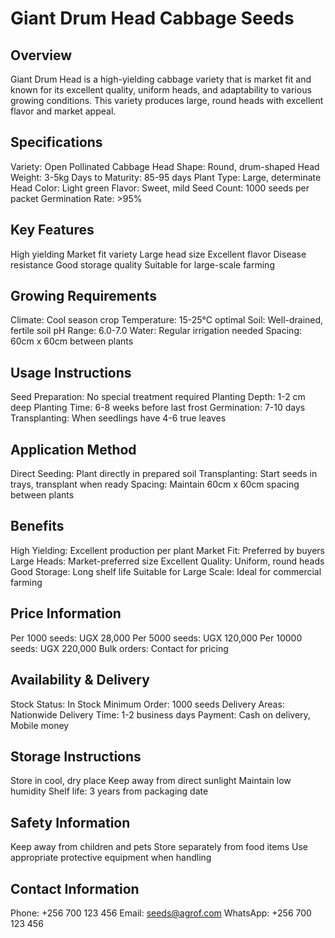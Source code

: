 # Giant Drum Head Cabbage Seeds

## Overview
Giant Drum Head is a high-yielding cabbage variety that is market fit and known for its excellent quality, uniform heads, and adaptability to various growing conditions. This variety produces large, round heads with excellent flavor and market appeal.

## Specifications
Variety: Open Pollinated Cabbage
Head Shape: Round, drum-shaped
Head Weight: 3-5kg
Days to Maturity: 85-95 days
Plant Type: Large, determinate
Head Color: Light green
Flavor: Sweet, mild
Seed Count: 1000 seeds per packet
Germination Rate: >95%

## Key Features
High yielding
Market fit variety
Large head size
Excellent flavor
Disease resistance
Good storage quality
Suitable for large-scale farming

## Growing Requirements
Climate: Cool season crop
Temperature: 15-25°C optimal
Soil: Well-drained, fertile soil
pH Range: 6.0-7.0
Water: Regular irrigation needed
Spacing: 60cm x 60cm between plants

## Usage Instructions
Seed Preparation: No special treatment required
Planting Depth: 1-2 cm deep
Planting Time: 6-8 weeks before last frost
Germination: 7-10 days
Transplanting: When seedlings have 4-6 true leaves

## Application Method
Direct Seeding: Plant directly in prepared soil
Transplanting: Start seeds in trays, transplant when ready
Spacing: Maintain 60cm x 60cm spacing between plants

## Benefits
High Yielding: Excellent production per plant
Market Fit: Preferred by buyers
Large Heads: Market-preferred size
Excellent Quality: Uniform, round heads
Good Storage: Long shelf life
Suitable for Large Scale: Ideal for commercial farming

## Price Information
Per 1000 seeds: UGX 28,000
Per 5000 seeds: UGX 120,000
Per 10000 seeds: UGX 220,000
Bulk orders: Contact for pricing

## Availability & Delivery
Stock Status: In Stock
Minimum Order: 1000 seeds
Delivery Areas: Nationwide
Delivery Time: 1-2 business days
Payment: Cash on delivery, Mobile money

## Storage Instructions
Store in cool, dry place
Keep away from direct sunlight
Maintain low humidity
Shelf life: 3 years from packaging date

## Safety Information
Keep away from children and pets
Store separately from food items
Use appropriate protective equipment when handling

## Contact Information
Phone: +256 700 123 456
Email: seeds@agrof.com
WhatsApp: +256 700 123 456
